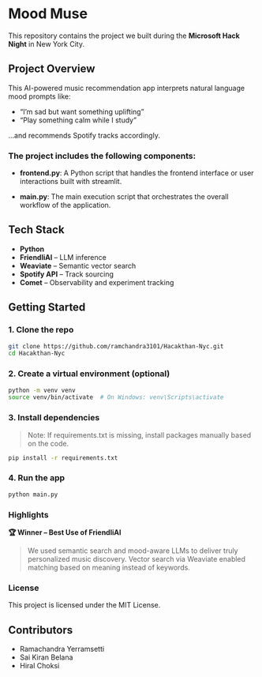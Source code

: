 # Mood Muse

This repository contains the project we built during the **Microsoft Hack Night** in New York City.

## Project Overview

This AI-powered music recommendation app interprets natural language mood prompts like:

- “I’m sad but want something uplifting”
- “Play something calm while I study”

…and recommends Spotify tracks accordingly.


### The project includes the following components:

- **frontend.py**: A Python script that handles the frontend interface or user interactions built with streamlit.

- **main.py**: The main execution script that orchestrates the overall workflow of the application.


## Tech Stack

- **Python**
- **FriendliAI** – LLM inference
- **Weaviate** – Semantic vector search
- **Spotify API** – Track sourcing
- **Comet** – Observability and experiment tracking


## Getting Started

### 1. Clone the repo

```bash
git clone https://github.com/ramchandra3101/Hacakthan-Nyc.git
cd Hacakthan-Nyc
```


### 2. Create a virtual environment (optional)
```bash
python -m venv venv
source venv/bin/activate  # On Windows: venv\Scripts\activate
```

### 3. Install dependencies

> Note: If requirements.txt is missing, install packages manually based on the code.

```bash
pip install -r requirements.txt
```


### 4. Run the app

```bash
python main.py
```


### Highlights

**🏆 Winner – Best Use of FriendliAI**

> We used semantic search and mood-aware LLMs to deliver truly personalized music discovery. Vector search via Weaviate enabled matching based on meaning instead of keywords.


### License

This project is licensed under the MIT License.

## Contributors

- Ramachandra Yerramsetti
- Sai Kiran Belana
- Hiral Choksi

